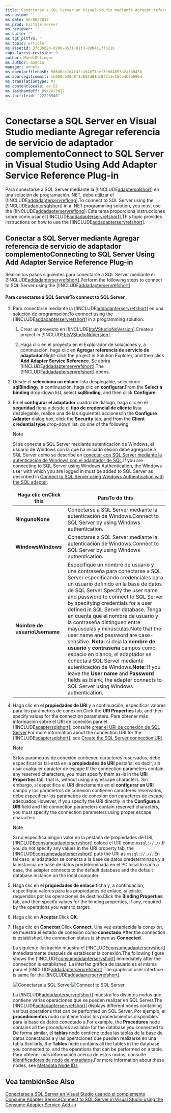 ```yaml
---
title: Conectarse a SQL Server en Visual Studio mediante Agregar referencia de servicio de adaptador complemento | Documentos de Microsoft
ms.custom: ''
ms.date: 06/08/2017
ms.prod: biztalk-server
ms.reviewer: ''
ms.suite: ''
ms.tgt_pltfrm: ''
ms.topic: article
ms.assetid: 3fc3b824-d20b-4531-81f3-89b4a1ff3216
caps.latest.revision: 9
author: MandiOhlinger
ms.author: mandia
manager: anneta
ms.openlocfilehash: 506d0cc1d4f4fca94b71aef3e6d4855a2afb845b
ms.sourcegitcommit: cb908c540d8f1a692d01dc8f313e16cb4b4e696d
ms.translationtype: MT
ms.contentlocale: es-ES
ms.lasthandoff: 09/20/2017
ms.locfileid: "22226540"
---
```

# <a name="connect-to-sql-server-in-visual-studio-using-add-adapter-service-reference-plug-in"></a><span data-ttu-id="13d94-102">Conectarse a SQL Server en Visual Studio mediante Agregar referencia de servicio de adaptador complemento</span><span class="sxs-lookup"><span data-stu-id="13d94-102">Connect to SQL Server in Visual Studio Using Add Adapter Service Reference Plug-in</span></span>
<span data-ttu-id="13d94-103">Para conectarse a SQL Server mediante la [!INCLUDE[adaptersqlshort](../../includes/adaptersqlshort-md.md)] en una solución de programación. NET, debe utilizar el [!INCLUDE[addadapterservreflong](../../includes/addadapterservreflong-md.md)].</span><span class="sxs-lookup"><span data-stu-id="13d94-103">To connect to SQL Server using the [!INCLUDE[adaptersqlshort](../../includes/adaptersqlshort-md.md)] in a .NET programming solution, you must use the [!INCLUDE[addadapterservreflong](../../includes/addadapterservreflong-md.md)].</span></span> <span data-ttu-id="13d94-104">Este tema proporciona instrucciones sobre cómo usar el [!INCLUDE[addadapterservrefshort](../../includes/addadapterservrefshort-md.md)].</span><span class="sxs-lookup"><span data-stu-id="13d94-104">This topic provides instructions on how to use the [!INCLUDE[addadapterservrefshort](../../includes/addadapterservrefshort-md.md)].</span></span>  
  
## <a name="connecting-to-sql-server-using-add-adapter-service-reference-plug-in"></a><span data-ttu-id="13d94-105">Conectar a SQL Server mediante Agregar referencia de servicio de adaptador complemento</span><span class="sxs-lookup"><span data-stu-id="13d94-105">Connecting to SQL Server Using Add Adapter Service Reference Plug-in</span></span>  
 <span data-ttu-id="13d94-106">Realice los pasos siguientes para conectarse a SQL Server mediante el [!INCLUDE[addadapterservrefshort](../../includes/addadapterservrefshort-md.md)].</span><span class="sxs-lookup"><span data-stu-id="13d94-106">Perform the following steps to connect to SQL Server using the [!INCLUDE[addadapterservrefshort](../../includes/addadapterservrefshort-md.md)].</span></span>  
  
#### <a name="to-connect-to-sql-server"></a><span data-ttu-id="13d94-107">Para conectarse a SQL Server</span><span class="sxs-lookup"><span data-stu-id="13d94-107">To connect to SQL Server</span></span>  
  
1.  <span data-ttu-id="13d94-108">Para conectarse mediante la [!INCLUDE[addadapterservrefshort](../../includes/addadapterservrefshort-md.md)] en una solución de programación:</span><span class="sxs-lookup"><span data-stu-id="13d94-108">To connect using the [!INCLUDE[addadapterservrefshort](../../includes/addadapterservrefshort-md.md)] in a programming solution:</span></span>  
  
    1.  <span data-ttu-id="13d94-109">Crear un proyecto en [!INCLUDE[btsVStudioNoVersion](../../includes/btsvstudionoversion-md.md)].</span><span class="sxs-lookup"><span data-stu-id="13d94-109">Create a project in [!INCLUDE[btsVStudioNoVersion](../../includes/btsvstudionoversion-md.md)].</span></span>  
  
    2.  <span data-ttu-id="13d94-110">Haga clic en el proyecto en el Explorador de soluciones y, a continuación, haga clic en **Agregar referencia de servicio de adaptador**.</span><span class="sxs-lookup"><span data-stu-id="13d94-110">Right-click the project in Solution Explorer, and then click **Add Adapter Service Reference**.</span></span> <span data-ttu-id="13d94-111">Se abrirá [!INCLUDE[addadapterservrefshort](../../includes/addadapterservrefshort-md.md)].</span><span class="sxs-lookup"><span data-stu-id="13d94-111">The [!INCLUDE[addadapterservrefshort](../../includes/addadapterservrefshort-md.md)] opens.</span></span>  
  
2.  <span data-ttu-id="13d94-112">Desde el **selecciona un enlace** lista desplegable, seleccione **sqlBinding**y, a continuación, haga clic en **configurar**.</span><span class="sxs-lookup"><span data-stu-id="13d94-112">From the **Select a binding** drop-down list, select **sqlBinding**, and then click **Configure**.</span></span>  
  
3.  <span data-ttu-id="13d94-113">En el **configurar el adaptador** cuadro de diálogo, haga clic en el **seguridad** ficha y desde el **tipo de credencial de cliente** lista desplegable, realice una de las siguientes acciones:</span><span class="sxs-lookup"><span data-stu-id="13d94-113">In the **Configure Adapter** dialog box, click the **Security** tab, and from the **Client credential  type** drop-down list, do one of the following:</span></span>  
  
    > [!NOTE]
    >  <span data-ttu-id="13d94-114">Si se conecta a SQL Server mediante autenticación de Windows, el usuario de Windows con la que ha iniciado sesión debe agregarse a SQL Server como se describe en [conectar con SQL Server mediante la autenticación de Windows con el adaptador de SQL](../../adapters-and-accelerators/adapter-sql/connect-to-sql-server-using-windows-authentication-with-the-sql-adapter.md).</span><span class="sxs-lookup"><span data-stu-id="13d94-114">If you are connecting to SQL Server using Windows Authentication, the Windows user with which you are logged in must be added to SQL Server as described in [Connect to SQL Server using Windows Authentication with the SQL adapter](../../adapters-and-accelerators/adapter-sql/connect-to-sql-server-using-windows-authentication-with-the-sql-adapter.md).</span></span>  
  
    |<span data-ttu-id="13d94-115">Haga clic en</span><span class="sxs-lookup"><span data-stu-id="13d94-115">Click this</span></span>|<span data-ttu-id="13d94-116">Para</span><span class="sxs-lookup"><span data-stu-id="13d94-116">To do this</span></span>|  
    |----------------|----------------|  
    |<span data-ttu-id="13d94-117">**Ninguno**</span><span class="sxs-lookup"><span data-stu-id="13d94-117">**None**</span></span>|<span data-ttu-id="13d94-118">Conectarse a SQL Server mediante la autenticación de Windows.</span><span class="sxs-lookup"><span data-stu-id="13d94-118">Connect to SQL Server by using Windows authentication.</span></span>|  
    |<span data-ttu-id="13d94-119">**Windows**</span><span class="sxs-lookup"><span data-stu-id="13d94-119">**Windows**</span></span>|<span data-ttu-id="13d94-120">Conectarse a SQL Server mediante la autenticación de Windows.</span><span class="sxs-lookup"><span data-stu-id="13d94-120">Connect to SQL Server by using Windows authentication.</span></span>|  
    |<span data-ttu-id="13d94-121">**Nombre de usuario**</span><span class="sxs-lookup"><span data-stu-id="13d94-121">**Username**</span></span>|<span data-ttu-id="13d94-122">Especifique un nombre de usuario y una contraseña para conectarse a SQL Server especificando credenciales para un usuario definido en la base de datos de SQL Server.</span><span class="sxs-lookup"><span data-stu-id="13d94-122">Specify the user name and password to connect to SQL Server by specifying credentials for a user defined in SQL Server database.</span></span> <span data-ttu-id="13d94-123">Tenga en cuenta que el nombre de usuario y la contraseña distinguen entre mayúsculas y minúsculas.</span><span class="sxs-lookup"><span data-stu-id="13d94-123">Note that the user name and password are case-sensitive.</span></span> <span data-ttu-id="13d94-124">**Nota:** si deja la **nombre de usuario** y **contraseña** campos como espacio en blanco, el adaptador se conecta a SQL Server mediante autenticación de Windows.</span><span class="sxs-lookup"><span data-stu-id="13d94-124">**Note:**  If you leave the **User name** and **Password** fields as blank, the adapter connects to SQL Server using Windows authentication.</span></span>|  
  
4.  <span data-ttu-id="13d94-125">Haga clic en el **propiedades de URI** y a continuación, especificar valores para los parámetros de conexión.</span><span class="sxs-lookup"><span data-stu-id="13d94-125">Click the **URI Properties** tab, and then specify values for the connection parameters.</span></span> <span data-ttu-id="13d94-126">Para obtener más información sobre el URI de conexión para el [!INCLUDE[adaptersqlshort](../../includes/adaptersqlshort-md.md)], consulte [crear el URI de conexión de SQL Server](../../adapters-and-accelerators/adapter-sql/create-the-sql-server-connection-uri.md).</span><span class="sxs-lookup"><span data-stu-id="13d94-126">For more information about the connection URI for the [!INCLUDE[adaptersqlshort](../../includes/adaptersqlshort-md.md)], see [Create the SQL Server connection URI](../../adapters-and-accelerators/adapter-sql/create-the-sql-server-connection-uri.md).</span></span>  
  
    > [!NOTE]
    >  <span data-ttu-id="13d94-127">Si los parámetros de conexión contienen caracteres reservados, debe especificarlos tal-está en la **propiedades de URI** pestaña, es decir, sin usar cualquier carácter de escape.</span><span class="sxs-lookup"><span data-stu-id="13d94-127">If the connection parameters contain any reserved characters, you must specify them as-is in the **URI Properties** tab, that is, without using any escape characters.</span></span> <span data-ttu-id="13d94-128">Sin embargo, si especifica el URI directamente en el **configurar un URI** campo y los parámetros de conexión contienen caracteres reservados, debe especificar los parámetros de conexión con caracteres de escape adecuados.</span><span class="sxs-lookup"><span data-stu-id="13d94-128">However, if you specify the URI directly in the **Configure a URI** field and the connection parameters contain reserved characters, you must specify the connection parameters using proper escape characters.</span></span>  
  
    > [!NOTE]
    >  <span data-ttu-id="13d94-129">Si no especifica ningún valor en la pestaña de propiedades de URI, [!INCLUDE[consumeadapterservshort](../../includes/consumeadapterservshort-md.md)] coloca el URI como `mssql://.//`.</span><span class="sxs-lookup"><span data-stu-id="13d94-129">If you do not specify any values in the URI property tab, the [!INCLUDE[consumeadapterservshort](../../includes/consumeadapterservshort-md.md)] puts the URI as `mssql://.//`.</span></span> <span data-ttu-id="13d94-130">En tal caso, el adaptador se conecta a la base de datos predeterminada y a la instancia de base de datos predeterminada en el PC local.</span><span class="sxs-lookup"><span data-stu-id="13d94-130">In such a case, the adapter connects to the default database and the default database instance on the local computer.</span></span>  
  
5.  <span data-ttu-id="13d94-131">Haga clic en el **propiedades de enlace** ficha y, a continuación, especifique valores para las propiedades de enlace, si existe, requeridos por las operaciones de destino.</span><span class="sxs-lookup"><span data-stu-id="13d94-131">Click the **Binding Properties** tab, and then specify values for the binding properties, if any, required by the operations you want to target.</span></span>  
  
6.  <span data-ttu-id="13d94-132">Haga clic en **Aceptar**.</span><span class="sxs-lookup"><span data-stu-id="13d94-132">Click **OK**.</span></span>  
  
7.  <span data-ttu-id="13d94-133">Haga clic en **Conectar**.</span><span class="sxs-lookup"><span data-stu-id="13d94-133">Click **Connect**.</span></span> <span data-ttu-id="13d94-134">Una vez establecida la conexión, se muestra el estado de conexión como **conectado**.</span><span class="sxs-lookup"><span data-stu-id="13d94-134">After the connection is established, the connection status is shown as **Connected**.</span></span>  
  
     <span data-ttu-id="13d94-135">La siguiente ilustración muestra el [!INCLUDE[consumeadapterservshort](../../includes/consumeadapterservshort-md.md)] inmediatamente después de establecer la conexión.</span><span class="sxs-lookup"><span data-stu-id="13d94-135">The following figure shows the [!INCLUDE[consumeadapterservshort](../../includes/consumeadapterservshort-md.md)] immediately after the connection is established.</span></span> <span data-ttu-id="13d94-136">La interfaz gráfica de usuario es el misma para el [!INCLUDE[addadapterservrefshort](../../includes/addadapterservrefshort-md.md)].</span><span class="sxs-lookup"><span data-stu-id="13d94-136">The graphical user interface is same for the [!INCLUDE[addadapterservrefshort](../../includes/addadapterservrefshort-md.md)].</span></span>  
  
     <span data-ttu-id="13d94-137">![Conectarse a SQL Server](../../adapters-and-accelerators/adapter-sql/media/661adb8a-5050-44d5-8db8-fdf0fe530b40.gif "661adb8a-5050-44d5-8db8-fdf0fe530b40")</span><span class="sxs-lookup"><span data-stu-id="13d94-137">![Connect to SQL Server](../../adapters-and-accelerators/adapter-sql/media/661adb8a-5050-44d5-8db8-fdf0fe530b40.gif "661adb8a-5050-44d5-8db8-fdf0fe530b40")</span></span>  
  
     <span data-ttu-id="13d94-138">La [!INCLUDE[addadapterservrefshort](../../includes/addadapterservrefshort-md.md)] muestra los distintos nodos que contiene varias operaciones que se pueden realizar en SQL Server.</span><span class="sxs-lookup"><span data-stu-id="13d94-138">The [!INCLUDE[addadapterservrefshort](../../includes/addadapterservrefshort-md.md)] displays different nodes containing various operations that can be performed on SQL Server.</span></span> <span data-ttu-id="13d94-139">Por ejemplo, el **procedimientos** nodo contiene todos los procedimientos disponibles para la base de datos conectado a.</span><span class="sxs-lookup"><span data-stu-id="13d94-139">For example, the **Procedures** node contains all the procedures available for the database you connected to.</span></span> <span data-ttu-id="13d94-140">De forma similar, el **tablas** nodo contiene todas las tablas de la base de datos conectados a y las operaciones que pueden realizarse en una tabla.</span><span class="sxs-lookup"><span data-stu-id="13d94-140">Similarly, the **Tables** node contains all the tables in the database you connected to, and the operations that can be performed on a table.</span></span> <span data-ttu-id="13d94-141">Para obtener más información acerca de estos nodos, consulte [identificadores de nodo de metadatos](../../adapters-and-accelerators/adapter-sql/metadata-node-ids2.md).</span><span class="sxs-lookup"><span data-stu-id="13d94-141">For more information about these nodes, see [Metadata Node IDs](../../adapters-and-accelerators/adapter-sql/metadata-node-ids2.md).</span></span>  
  
## <a name="see-also"></a><span data-ttu-id="13d94-142">Vea también</span><span class="sxs-lookup"><span data-stu-id="13d94-142">See Also</span></span>  
 [<span data-ttu-id="13d94-143">Conectarse a SQL Server en Visual Studio usando el complemento Consume Adapter Service</span><span class="sxs-lookup"><span data-stu-id="13d94-143">Connect to SQL Server in Visual Studio using the Consume Adapter Service Add-in</span></span>](../../adapters-and-accelerators/adapter-sql/connect-to-sql-server-in-visual-studio-using-the-consume-adapter-service-add-in.md)